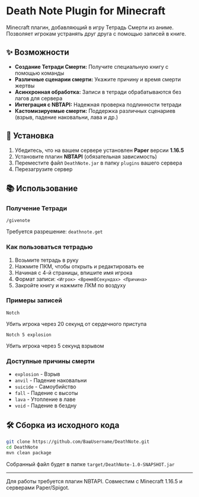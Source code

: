 # Death Note Plugin for Minecraft

Minecraft плагин, добавляющий в игру Тетрадь Смерти из аниме. Позволяет игрокам устранять друг друга с помощью записей в книге.

## ✨ Возможности

- **Создание Тетради Смерти:** Получите специальную книгу с помощью команды
- **Различные сценарии смерти:** Укажите причину и время смерти жертвы
- **Асинхронная обработка:** Записи в тетради обрабатываются без лагов для сервера
- **Интеграция с NBTAPI:** Надежная проверка подлинности тетради
- **Кастомизируемые смерти:** Поддержка различных сценариев (взрыв, падение наковальни, лава и др.)

## 🚀 Установка

1. Убедитесь, что на вашем сервере установлен **Paper** версии **1.16.5**
2. Установите плагин **NBTAPI** (обязательная зависимость)
3. Переместите файл `DeathNote.jar` в папку `plugins` вашего сервера
4. Перезагрузите сервер

## 📚 Использование

### Получение Тетради
```
/givenote
```
Требуется разрешение: `deathnote.get`

### Как пользоваться тетрадью
1. Возьмите тетрадь в руку
2. Нажмите ПКМ, чтобы открыть и редактировать ее
3. Начиная с 4-й страницы, впишите имя игрока
4. Формат записи: `<Игрок> <ВремяВСекундах> <Причина>`
5. Закройте книгу и нажмите ЛКМ по воздуху

### Примеры записей
```
Notch
```
Убить игрока через 20 секунд от сердечного приступа

```
Notch 5 explosion
```
Убить игрока через 5 секунд взрывом

### Доступные причины смерти
- `explosion` - Взрыв
- `anvil` - Падение наковальни
- `suicide` - Самоубийство
- `fall` - Падение с высоты
- `lava` - Утопление в лаве
- `void` - Падение в бездну

## 🛠 Сборка из исходного кода

```bash
git clone https://github.com/ВашUsername/DeathNote.git
cd DeathNote
mvn clean package
```

Собранный файл будет в папке `target/DeathNote-1.0-SNAPSHOT.jar`

---

Для работы требуется плагин NBTAPI. Совместим с Minecraft 1.16.5 и серверами Paper/Spigot.
